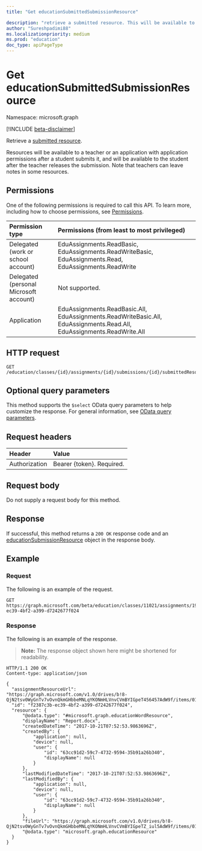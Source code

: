 ```yaml
---
title: "Get educationSubmittedSubmissionResource"

description: "retrieve a submitted resource. This will be available to a teacher or an application with application permissions after a student has submitted, and will be available to the student after the teacher has released the submission.  Note that teachers can leave notes in some resources."
author: "Sureshpadimi88"
ms.localizationpriority: medium
ms.prod: "education"
doc_type: apiPageType
---
```


# Get educationSubmittedSubmissionResource

Namespace: microsoft.graph

[!INCLUDE [beta-disclaimer](../../includes/beta-disclaimer.md)]

Retrieve a [submitted resource](../resources/educationsubmissionresource.md). 

Resources will be available to a teacher or an application with application permissions after a student submits it, and will be available to the student after the teacher releases the submission. Note that teachers can leave notes in some resources.

## Permissions
One of the following permissions is required to call this API. To learn more, including how to choose permissions, see [Permissions](/graph/permissions-reference).

|Permission type      | Permissions (from least to most privileged)              |
|:--------------------|:---------------------------------------------------------|
|Delegated (work or school account) |  EduAssignments.ReadBasic, EduAssignments.ReadWriteBasic, EduAssignments.Read, EduAssignments.ReadWrite  |
|Delegated (personal Microsoft account) |  Not supported.  |
|Application | EduAssignments.ReadBasic.All, EduAssignments.ReadWriteBasic.All, EduAssignments.Read.All, EduAssignments.ReadWrite.All | 

## HTTP request
<!-- { "blockType": "ignored" } -->
```http
GET /education/classes/{id}/assignments/{id}/submissions/{id}/submittedResources/{id}
```

## Optional query parameters

This method supports the `$select` OData query parameters to help customize the response. For general information, see [OData query parameters](/graph/query-parameters).

## Request headers
| Header       | Value |
|:---------------|:--------|
| Authorization  | Bearer {token}. Required.  |

## Request body
Do not supply a request body for this method.
## Response
If successful, this method returns a `200 OK` response code and an [educationSubmissionResource](../resources/educationsubmissionresource.md) object in the response body.
## Example
### Request
The following is an example of the request.
<!-- {
  "blockType": "ignored",
  "name": "get_educationsubmittedsubmissionresource",
  "sampleKeys": ["11021", "19002", "850f51b7", "f2387c3b-ec39-4bf2-a399-d7242677f024"]
}-->

```http
GET https://graph.microsoft.com/beta/education/classes/11021/assignments/19002/submissions/850f51b7/submittedResources/f2387c3b-ec39-4bf2-a399-d7242677f024
```
### Response
The following is an example of the response. 

>**Note:** The response object shown here might be shortened for readability.

<!-- {
  "blockType": "ignored",
  "truncated": true,
  "@odata.type": "microsoft.graph.educationSubmittedSubmissionResource"
} -->
```http
HTTP/1.1 200 OK
Content-type: application/json

{
  "assignmentResourceUrl": "https://graph.microsoft.com/v1.0/drives/b!8-QjN2tsv0WyGnTv7vOvnQkmGHbbeMNLqYKONmHLVnvCVmBYIGpeT456457AdW9f/items/017NJZI25NOB5XZNLABF7646XAMDZTQQ6T",
  "id": "f2387c3b-ec39-4bf2-a399-d7242677f024",
  "resource": {
      "@odata.type": "#microsoft.graph.educationWordResource",
      "displayName": "Report.docx",
      "createdDateTime": "2017-10-21T07:52:53.9863696Z",
      "createdBy": {
          "application": null,
          "device": null,
          "user": {
              "id": "63cc91d2-59c7-4732-9594-35b91a26b340",
              "displayName": null
          }
      },
      "lastModifiedDateTime": "2017-10-21T07:52:53.9863696Z",
      "lastModifiedBy": {
          "application": null,
          "device": null,
          "user": {
              "id": "63cc91d2-59c7-4732-9594-35b91a26b340",
              "displayName": null
          }
      },
      "fileUrl": "https://graph.microsoft.com/v1.0/drives/b!8-QjN2tsv0WyGnTv7vOvnQkmGHbbeMNLqYKONmHLVnvCVmBYIGpeTZ_iul5AdW9f/items/017NJZI27BCN2QI2H7HJGLIVPXR6SD2DH6",
      "@odata.type": "microsoft.graph.educationResource"
  }
}
```

<!-- uuid: 8fcb5dbc-d5aa-4681-8e31-b001d5168d79
2015-10-25 14:57:30 UTC -->
<!--
{
  "type": "#page.annotation",
  "description": "Get educationSubmittedSubmissionResource",
  "keywords": "",
  "section": "documentation",
  "tocPath": "",
  "suppressions": []
}
-->
